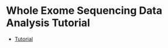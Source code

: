 # Whole Exome Sequencing Data Analysis Tutorial

* [Tutorial](https://github.com/venuthatikonda/WES/wiki)
